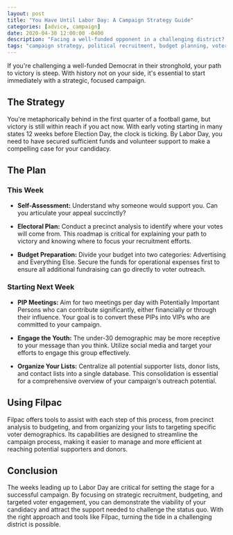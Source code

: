 ```yaml
---
layout: post
title: "You Have Until Labor Day: A Campaign Strategy Guide"
categories: [advice, campaign]
date: 2020-04-30 12:00:00 -0400
description: "Facing a well-funded opponent in a challenging district? This guide outlines a strategic approach for political campaigns to demonstrate viability and gather support by Labor Day, focusing on recruitment, budgeting, and engagement."
tags: "campaign strategy, political recruitment, budget planning, voter engagement, early voting, campaign finance, election advice"
---
```



If you're challenging a well-funded Democrat in their stronghold, your path to victory is steep. With history not on your side, it's essential to start immediately with a strategic, focused campaign.

## The Strategy

You're metaphorically behind in the first quarter of a football game, but victory is still within reach if you act now. With early voting starting in many states 12 weeks before Election Day, the clock is ticking. By Labor Day, you need to have secured sufficient funds and volunteer support to make a compelling case for your candidacy.

## The Plan

### This Week

- **Self-Assessment:** Understand why someone would support you. Can you articulate your appeal succinctly?
  
- **Electoral Plan:** Conduct a precinct analysis to identify where your votes will come from. This roadmap is critical for explaining your path to victory and knowing where to focus your recruitment efforts.

- **Budget Preparation:** Divide your budget into two categories: Advertising and Everything Else. Secure the funds for operational expenses first to ensure all additional fundraising can go directly to voter outreach.

### Starting Next Week

- **PIP Meetings:** Aim for two meetings per day with Potentially Important Persons who can contribute significantly, either financially or through their influence. Your goal is to convert these PIPs into VIPs who are committed to your campaign.

- **Engage the Youth:** The under-30 demographic may be more receptive to your message than you think. Utilize social media and target your efforts to engage this group effectively.

- **Organize Your Lists:** Centralize all potential supporter lists, donor lists, and contact lists into a single database. This consolidation is essential for a comprehensive overview of your campaign's outreach potential.

## Using Filpac

Filpac offers tools to assist with each step of this process, from precinct analysis to budgeting, and from organizing your lists to targeting specific voter demographics. Its capabilities are designed to streamline the campaign process, making it easier to manage and more efficient at reaching potential supporters and donors.

## Conclusion

The weeks leading up to Labor Day are critical for setting the stage for a successful campaign. By focusing on strategic recruitment, budgeting, and targeted voter engagement, you can demonstrate the viability of your candidacy and attract the support needed to challenge the status quo. With the right approach and tools like Filpac, turning the tide in a challenging district is possible.
